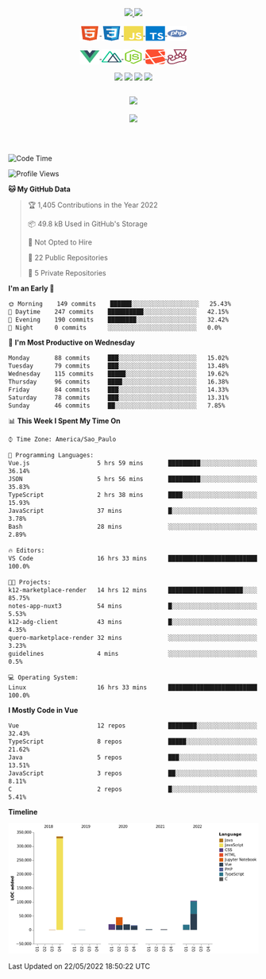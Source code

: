 <div align="center">
  <a href="https://github.com/Rodolfo-Santos">
  <img height="180em" src="https://github-readme-stats.vercel.app/api?username=Rodolfo-Santos&show_icons=true&theme=monokai&include_all_commits=true&count_private=true"/>
  <img height="180em" src="https://github-readme-stats.vercel.app/api/top-langs/?username=Rodolfo-Santos&layout=compact&langs_count=7&theme=monokai"/>
</div>
<br/>

<div align="center">
  <img align="center" alt="HTML" height="30" width="40" src="https://raw.githubusercontent.com/devicons/devicon/master/icons/html5/html5-original.svg">
  <img align="center" alt="CSS" height="30" width="40" src="https://raw.githubusercontent.com/devicons/devicon/master/icons/css3/css3-original.svg">
  <img align="center" alt="JS" height="30" width="40" src="https://raw.githubusercontent.com/devicons/devicon/master/icons/javascript/javascript-plain.svg">
  <img align="center" alt="TS" height="30" width="40" src="https://raw.githubusercontent.com/devicons/devicon/master/icons/typescript/typescript-plain.svg">
  <img align="center" alt="PHP" height="30" width="40" src="https://raw.githubusercontent.com/devicons/devicon/master/icons/php/php-plain.svg">
</div>
  
<br/>
  
<div align="center">
  <img align="center" alt="VueJS" height="30" width="40" src="https://raw.githubusercontent.com/devicons/devicon/master/icons/vuejs/vuejs-original.svg">
  <img align="center" alt="NuxtJS" height="30" width="40" src="https://raw.githubusercontent.com/devicons/devicon/master/icons/nuxtjs/nuxtjs-original.svg">
  <img align="center" alt="NodeJS" height="30" width="40" src="https://raw.githubusercontent.com/devicons/devicon/master/icons/nodejs/nodejs-plain.svg">
  <img align="center" alt="Laravel" height="30" width="40" src="https://raw.githubusercontent.com/devicons/devicon/master/icons/laravel/laravel-plain.svg">
  <img align="center" alt="Blade" height="30" width="40" src="https://raw.githubusercontent.com/devicons/devicon/master/icons/jest/jest-plain.svg">
</div>
  
<br/>
  
<div align="center"> 
  <a href="https://www.instagram.com/rodolfo.d.santos/" target="_blank"><img src="https://img.shields.io/badge/-Instagram-%23E4405F?style=for-the-badge&logo=instagram&logoColor=white" target="_blank"></a>
 <a href="https://discord.gg/7h4QC4MA" target="_blank"><img src="https://img.shields.io/badge/Discord-7289DA?style=for-the-badge&logo=discord&logoColor=white" target="_blank"></a> 
  <a href="mailto:rodolfodossantos29@gmail.com" target="_blank"><img src="https://img.shields.io/badge/-Gmail-%23333?style=for-the-badge&logo=gmail&logoColor=white"></a>
  <a href="https://www.linkedin.com/in/rodolfosantos29/" target="_blank"><img src="https://img.shields.io/badge/-LinkedIn-%230077B5?style=for-the-badge&logo=linkedin&logoColor=white" target="_blank"></a>  
</div>
  
##
 
<div align="center">
   <img height="180em" src="http://github-readme-streak-stats.herokuapp.com?user=rodolfo-santos&theme=monokai&hide_border=true&date_format=M%20j%5B%2C%20Y%5D"/>
</div>
  
<br/>
  
<div align="center">
  <img src="https://activity-graph.herokuapp.com/graph?username=rodolfo-santos&custom_title=Rodolfo%27s%20activity%20graph&theme=monokai&hide_border=true"/>
</div>
  
##
<br/>
  
<!--START_SECTION:waka-->
![Code Time](http://img.shields.io/badge/Code%20Time-0%20secs-blue)

![Profile Views](http://img.shields.io/badge/Profile%20Views-17-blue)

**🐱 My GitHub Data** 

> 🏆 1,405 Contributions in the Year 2022
 > 
> 📦 49.8 kB Used in GitHub's Storage 
 > 
> 🚫 Not Opted to Hire
 > 
> 📜 22 Public Repositories 
 > 
> 🔑 5 Private Repositories  
 > 
**I'm an Early 🐤** 

```text
🌞 Morning    149 commits    ██████░░░░░░░░░░░░░░░░░░░   25.43% 
🌆 Daytime    247 commits    ██████████░░░░░░░░░░░░░░░   42.15% 
🌃 Evening    190 commits    ████████░░░░░░░░░░░░░░░░░   32.42% 
🌙 Night      0 commits      ░░░░░░░░░░░░░░░░░░░░░░░░░   0.0%

```
📅 **I'm Most Productive on Wednesday** 

```text
Monday       88 commits     ███░░░░░░░░░░░░░░░░░░░░░░   15.02% 
Tuesday      79 commits     ███░░░░░░░░░░░░░░░░░░░░░░   13.48% 
Wednesday    115 commits    █████░░░░░░░░░░░░░░░░░░░░   19.62% 
Thursday     96 commits     ████░░░░░░░░░░░░░░░░░░░░░   16.38% 
Friday       84 commits     ███░░░░░░░░░░░░░░░░░░░░░░   14.33% 
Saturday     78 commits     ███░░░░░░░░░░░░░░░░░░░░░░   13.31% 
Sunday       46 commits     ██░░░░░░░░░░░░░░░░░░░░░░░   7.85%

```


📊 **This Week I Spent My Time On** 

```text
⌚︎ Time Zone: America/Sao_Paulo

💬 Programming Languages: 
Vue.js                   5 hrs 59 mins       █████████░░░░░░░░░░░░░░░░   36.14% 
JSON                     5 hrs 56 mins       █████████░░░░░░░░░░░░░░░░   35.83% 
TypeScript               2 hrs 38 mins       ████░░░░░░░░░░░░░░░░░░░░░   15.93% 
JavaScript               37 mins             █░░░░░░░░░░░░░░░░░░░░░░░░   3.78% 
Bash                     28 mins             ░░░░░░░░░░░░░░░░░░░░░░░░░   2.89%

🔥 Editors: 
VS Code                  16 hrs 33 mins      █████████████████████████   100.0%

🐱‍💻 Projects: 
k12-marketplace-render   14 hrs 12 mins      █████████████████████░░░░   85.75% 
notes-app-nuxt3          54 mins             █░░░░░░░░░░░░░░░░░░░░░░░░   5.53% 
k12-adg-client           43 mins             █░░░░░░░░░░░░░░░░░░░░░░░░   4.35% 
quero-marketplace-render 32 mins             ░░░░░░░░░░░░░░░░░░░░░░░░░   3.23% 
guidelines               4 mins              ░░░░░░░░░░░░░░░░░░░░░░░░░   0.5%

💻 Operating System: 
Linux                    16 hrs 33 mins      █████████████████████████   100.0%

```

**I Mostly Code in Vue** 

```text
Vue                      12 repos            ████████░░░░░░░░░░░░░░░░░   32.43% 
TypeScript               8 repos             █████░░░░░░░░░░░░░░░░░░░░   21.62% 
Java                     5 repos             ███░░░░░░░░░░░░░░░░░░░░░░   13.51% 
JavaScript               3 repos             ██░░░░░░░░░░░░░░░░░░░░░░░   8.11% 
C                        2 repos             █░░░░░░░░░░░░░░░░░░░░░░░░   5.41%

```


**Timeline**

![Chart not found](https://raw.githubusercontent.com/rodolfo-santos/rodolfo-santos/main/charts/bar_graph.png) 


 Last Updated on 22/05/2022 18:50:22 UTC
<!--END_SECTION:waka-->     
              
